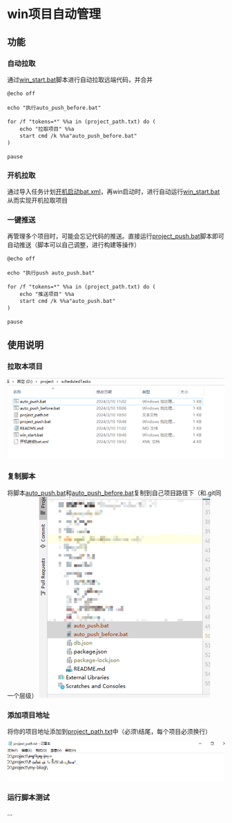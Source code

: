 # win项目自动管理

## 功能

### 自动拉取

通过[win_start.bat](win_start.bat)脚本进行自动拉取远端代码，并合并

```shell
@echo off

echo "执行auto_push_before.bat"

for /f "tokens=*" %%a in (project_path.txt) do (
    echo "拉取项目" %%a
    start cmd /k %%a"auto_push_before.bat"
)

pause
```

### 开机拉取

通过导入任务计划[开机启动bat.xml](%BF%AA%BB%FA%C6%F4%B6%AFbat.xml)，再win启动时，进行自动运行[win_start.bat](win_start.bat)从而实现开机拉取项目

### 一键推送

再管理多个项目时，可能会忘记代码的推送。直接运行[project_push.bat](project_push.bat)脚本即可自动推送（脚本可以自己调整，进行构建等操作）

```shell
@echo off

echo "执行push auto_push.bat"

for /f "tokens=*" %%a in (project_path.txt) do (
    echo "推送项目" %%a
    start cmd /k %%a"auto_push.bat"
)

pause
```

## 使用说明

### 拉取本项目

![img.png](img/img.png)

### 复制脚本

将脚本[auto_push.bat](auto_push.bat)和[auto_push_before.bat](auto_push_before.bat)复制到自己项目路径下（和.git同一个层级）
![img.png](img/img2.png)

### 添加项目地址

将你的项目地址添加到[project_path.txt](project_path.txt)中（必须\结尾，每个项目必须换行）

![img.png](img/img3.png)

### 运行脚本测试

...

